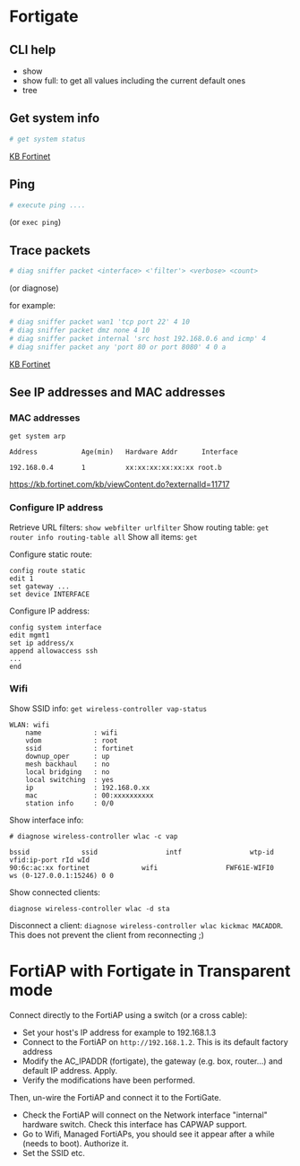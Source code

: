 # Fortigate

## CLI help

- show
- show full: to get all values including the current default ones
- tree

## Get system info

```bash
# get system status
```

[KB Fortinet](http://kb.fortinet.com/kb/viewContent.do?externalId=FD31964)

## Ping

```bash
# execute ping ....
```

(or `exec ping`)


## Trace packets

```bash
# diag sniffer packet <interface> <'filter'> <verbose> <count> 
```
(or diagnose)

for example:

```bash
# diag sniffer packet wan1 'tcp port 22' 4 10
# diag sniffer packet dmz none 4 10
# diag sniffer packet internal 'src host 192.168.0.6 and icmp' 4
# diag sniffer packet any 'port 80 or port 8080' 4 0 a
```

[KB Fortinet](http://kb.fortinet.com/kb/viewContent.do?externalId=11186)



## See IP addresses and MAC addresses

### MAC addresses

`get system arp`

```
Address           Age(min)   Hardware Addr      Interface

192.168.0.4       1          xx:xx:xx:xx:xx:xx root.b
```

https://kb.fortinet.com/kb/viewContent.do?externalId=11717

### Configure IP address

Retrieve URL filters: `show webfilter urlfilter`
Show routing table: `get router info routing-table all`
Show all items: `get`

Configure static route:
```
config route static
edit 1
set gateway ...
set device INTERFACE
```

Configure IP address:

```
config system interface
edit mgmt1
set ip address/x
append allowaccess ssh
...
end
```

### Wifi


Show SSID info: `get wireless-controller vap-status`

```
WLAN: wifi
    name             : wifi
    vdom             : root
    ssid             : fortinet
    downup_oper      : up
    mesh backhaul    : no
    local bridging   : no
    local switching  : yes
    ip               : 192.168.0.xx
    mac              : 00:xxxxxxxxxx
    station info     : 0/0
```

Show interface info:

```
# diagnose wireless-controller wlac -c vap

bssid             ssid                 intf                 wtp-id               vfid:ip-port rId wId
90:6c:ac:xx fortinet             wifi                 FWF61E-WIFI0         ws (0-127.0.0.1:15246) 0 0
```

Show connected clients:

```
diagnose wireless-controller wlac -d sta
```

Disconnect a client: `diagnose wireless-controller wlac kickmac MACADDR`. This does not prevent the client from reconnecting ;)

# FortiAP with Fortigate in Transparent mode

Connect directly to the FortiAP using a switch (or a cross cable):

- Set your host's IP address for example to 192.168.1.3
- Connect to the FortiAP on `http://192.168.1.2`. This is its default factory address
- Modify the AC_IPADDR (fortigate), the gateway (e.g. box, router...) and default IP address. Apply.
- Verify the modifications have been performed.

Then, un-wire the FortiAP and connect it to the FortiGate.

- Check the FortiAP will connect on the Network interface "internal" hardware switch. Check this interface has CAPWAP support.
- Go to Wifi, Managed FortiAPs, you should see it appear after a while (needs to boot). Authorize it.
- Set the SSID etc.


